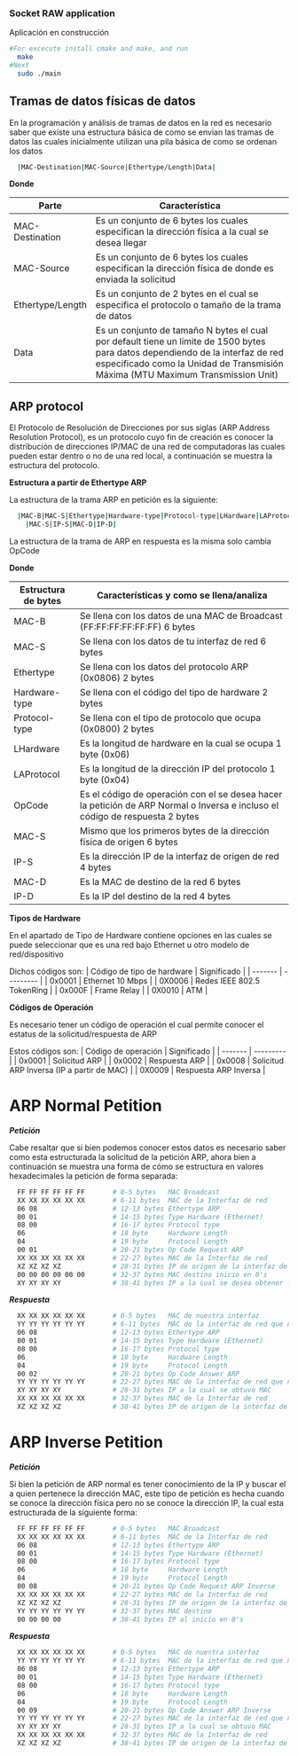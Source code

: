 ### Socket RAW application ###
Aplicación en construcción

```bash
#For excecute install cmake and make, and run
  make
#Next
  sudo ./main
```
## Tramas de datos físicas de datos ##
En la programación y análisis de tramas de datos en la red es necesario saber que existe una estructura básica de como se envian las tramas de datos las cuales inicialmente utilizan una pila básica de como se ordenan los datos
```bash
  |MAC-Destination|MAC-Source|Ethertype/Length|Data|
```
__Donde__

| Parte | Característica |
| ------- | --------- |
| MAC-Destination | Es un conjunto de 6 bytes los cuales especifican la dirección física a la cual se desea llegar |
| MAC-Source | Es un conjunto de 6 bytes los cuales especifican la dirección física de donde es enviada la solicitud |
| Ethertype/Length | Es un conjunto de 2 bytes en el cual se especifica el protocolo o tamaño de la trama de datos |
| Data | Es un conjunto de tamaño N bytes el cual por default tiene un limite de 1500 bytes para datos dependiendo de la interfaz de red especificado como la Unidad de Transmisión Máxima (MTU Maximum Transmission Unit) |


## ARP protocol ##
El Protocolo de Resolución de Direcciones por sus siglas (ARP Address Resolution Protocol), es un protocolo cuyo fin de creación es conocer la distribución de direcciones IP/MAC de una red de computadoras las cuales pueden estar dentro o no de una red local, a continuación se muestra la estructura del protocolo.

__Estructura a partir de Ethertype ARP__

La estructura de la trama ARP en petición es la siguiente:
```bash
  |MAC-B|MAC-S|Ethertype|Hardware-type|Protocol-type|LHardware|LAProtocol|OpCode|
    |MAC-S|IP-S|MAC-D|IP-D|
```

La estructura de la trama de ARP en respuesta es la misma solo cambia OpCode

__Donde__

| Estructura de bytes | Características y como se llena/analiza |
| ------- | --------- |
| MAC-B | Se llena con los datos de una MAC de Broadcast (FF:FF:FF:FF:FF:FF) 6 bytes |
| MAC-S | Se llena con los datos de tu interfaz de red 6 bytes |
| Ethertype | Se llena con los datos del protocolo ARP (0x0806) 2 bytes |
| Hardware-type | Se llena con el código del tipo de hardware 2 bytes |
| Protocol-type | Se llena con el tipo de protocolo que ocupa (0x0800) 2 bytes |
| LHardware | Es la longitud de hardware en la cual se ocupa 1 byte (0x06) |
| LAProtocol | Es la longitud de la dirección IP del protocolo 1 byte (0x04) |
| OpCode | Es el código de operación con el se desea hacer la petición de ARP Normal o Inversa e incluso el código de respuesta 2 bytes |
| MAC-S | Mismo que los primeros bytes de la dirección física de origen 6 bytes |
| IP-S | Es la dirección IP de la interfaz de origen de red 4 bytes |
| MAC-D | Es la MAC de destino de la red 6 bytes |
| IP-D | Es la IP del destino de la red 4 bytes |


__Tipos de Hardware__

En el apartado de Tipo de Hardware contiene opciones en las cuales se puede seleccionar que es una red bajo Ethernet u otro modelo de red/dispositivo

Dichos códigos son:
| Código de tipo de hardware | Significado |
| ------- | --------- |
| 0x0001 | Ethernet 10 Mbps |
| 0X0006 | Redes IEEE 802.5 TokenRing |
| 0x000F | Frame Relay |
| 0X0010 | ATM |

__Códigos de Operación__

Es necesario tener un código de operación el cual permite conocer el estatus de la solicitud/respuesta de ARP

Estos códigos son:
| Código de operación | Significado |
| ------- | --------- |
| 0x0001 | Solicitud ARP |
| 0x0002 | Respuesta ARP |
| 0x0008 | Solicitud ARP Inversa (IP a partir de MAC) |
| 0X0009 | Respuesta ARP Inversa |

# ARP Normal Petition #

___Petición___

Cabe resaltar que si bien podemos conocer estos datos es necesario saber como esta estructurada la solicitud de la petición ARP, ahora bien a continuación se muestra una forma de cómo se estructura en valores hexadecimales la petición de forma separada:

```bash
  FF FF FF FF FF FF       # 0-5 bytes   MAC Broadcast
  XX XX XX XX XX XX       # 6-11 bytes  MAC de la Interfaz de red
  06 08                   # 12-13 bytes Ethertype ARP
  00 01                   # 14-15 bytes Type Hardware (Ethernet)
  08 00                   # 16-17 bytes Protocol type
  06                      # 18 byte     Hardware Length
  04                      # 19 byte     Protocol Length
  00 01                   # 20-21 bytes Op Code Request ARP
  XX XX XX XX XX XX       # 22-27 bytes MAC de la Interfaz de red
  XZ XZ XZ XZ             # 28-31 bytes IP de origen de la interfaz de red
  00 00 00 00 00 00       # 32-37 bytes MAC destino inicio en 0's
  XY XY XY XY             # 38-41 bytes IP a la cual se desea obtener la MAC
```

___Respuesta___

```bash
  XX XX XX XX XX XX       # 0-5 bytes   MAC de nuestra interfaz
  YY YY YY YY YY YY       # 6-11 bytes  MAC de la interfaz de red que nos responde
  06 08                   # 12-13 bytes Ethertype ARP
  00 01                   # 14-15 bytes Type Hardware (Ethernet)
  08 00                   # 16-17 bytes Protocol type
  06                      # 18 byte     Hardware Length
  04                      # 19 byte     Protocol Length
  00 02                   # 20-21 bytes Op Code Answer ARP
  YY YY YY YY YY YY       # 22-27 bytes MAC de la interfaz de red que nos responde
  XY XY XY XY             # 28-31 bytes IP a la cual se obtuvo MAC
  XX XX XX XX XX XX       # 32-37 bytes MAC de la Interfaz de red
  XZ XZ XZ XZ             # 38-41 bytes IP de origen de la interfaz de red
```

# ARP Inverse Petition #

___Petición___

Si bien la petición de ARP normal es tener conocimiento de la IP y buscar el a quien pertenece la dirección MAC, este tipo de petición es hecha cuando se conoce la dirección física pero no se conoce la dirección IP, la cual esta estructurada de la siguiente forma:

```bash
  FF FF FF FF FF FF       # 0-5 bytes   MAC Broadcast
  XX XX XX XX XX XX       # 6-11 bytes  MAC de la Interfaz de red
  06 08                   # 12-13 bytes Ethertype ARP
  00 01                   # 14-15 bytes Type Hardware (Ethernet)
  08 00                   # 16-17 bytes Protocol type
  06                      # 18 byte     Hardware Length
  04                      # 19 byte     Protocol Length
  00 08                   # 20-21 bytes Op Code Request ARP Inverse
  XX XX XX XX XX XX       # 22-27 bytes MAC de la Interfaz de red
  XZ XZ XZ XZ             # 28-31 bytes IP de origen de la interfaz de red
  YY YY YY YY YY YY       # 32-37 bytes MAC destino
  00 00 00 00             # 38-41 bytes IP al inicio en 0's
```

___Respuesta___

```bash
  XX XX XX XX XX XX       # 0-5 bytes   MAC de nuestra interfaz
  YY YY YY YY YY YY       # 6-11 bytes  MAC de la interfaz de red que nos responde
  06 08                   # 12-13 bytes Ethertype ARP
  00 01                   # 14-15 bytes Type Hardware (Ethernet)
  08 00                   # 16-17 bytes Protocol type
  06                      # 18 byte     Hardware Length
  04                      # 19 byte     Protocol Length
  00 09                   # 20-21 bytes Op Code Answer ARP Inverse
  YY YY YY YY YY YY       # 22-27 bytes MAC de la interfaz de red que nos responde
  XY XY XY XY             # 28-31 bytes IP a la cual se obtuvo MAC
  XX XX XX XX XX XX       # 32-37 bytes MAC de la Interfaz de red
  XZ XZ XZ XZ             # 38-41 bytes IP de origen de la interfaz de red
```
